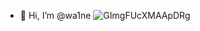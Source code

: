 - 👋 Hi, I’m @wa1ne
![GImgFUcXMAApDRg](https://github.com/wa1ne/wa1ne/assets/124814881/42dcdd95-1c22-4573-877f-29e1d39bc7d6)
